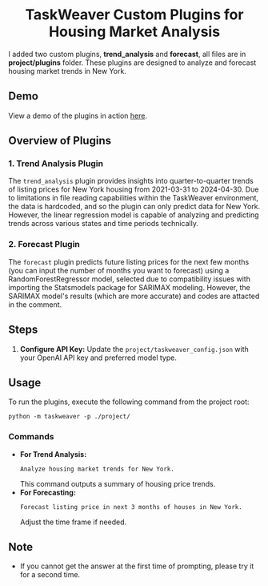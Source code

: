 <h1 align="center">TaskWeaver Custom Plugins for Housing Market Analysis</h1>
I added two custom plugins, <strong>trend_analysis</strong> and <strong>forecast</strong>, all files are in <strong>project/plugins</strong> folder. These plugins are designed to analyze and forecast housing market trends in New York.

<h2>Demo</h2>
View a demo of the plugins in action <a href="https://drive.google.com/file/d/1_pVilgWv5WXtr2yW4Opxuj1YgLqmpOfQ/view?usp=sharing">here</a>.

<h2>Overview of Plugins</h2>
<h3>1. Trend Analysis Plugin</h3>
The <code>trend_analysis</code> plugin provides insights into quarter-to-quarter trends of listing prices for New York housing from 2021-03-31 to 2024-04-30. Due to limitations in file reading capabilities within the TaskWeaver environment, the data is hardcoded, and so the plugin can only predict data for New York. However, the linear regression model is capable of analyzing and predicting trends across various states and time periods technically.

<h3>2. Forecast Plugin</h3>
The <code>forecast</code> plugin predicts future listing prices for the next few months (you can input the number of months you want to forecast) using a RandomForestRegressor model, selected due to compatibility issues with importing the Statsmodels package for SARIMAX modeling. However, the SARIMAX model's results (which are more accurate) and codes are attacted in the comment.

<h2>Steps</h2>
<ol>
<li><strong>Configure API Key:</strong>
Update the <code>project/taskweaver_config.json</code> with your OpenAI API key and preferred model type.</li>
</ol>
<h2>Usage</h2>
To run the plugins, execute the following command from the project root:

<pre><code>python -m taskweaver -p ./project/</code></pre>
<h3>Commands</h3>
<ul>
<li><strong>For Trend Analysis:</strong>
<pre><code>Analyze housing market trends for New York.</code></pre>
This command outputs a summary of housing price trends.</li>
<li><strong>For Forecasting:</strong>
<pre><code>Forecast listing price in next 3 months of houses in New York.</code></pre>
Adjust the time frame if needed.</li>
</ul>

<h2>Note</h2>
<ul>
<li>If you cannot get the answer at the first time of prompting, please try it for a second time.</li>
</ul>

